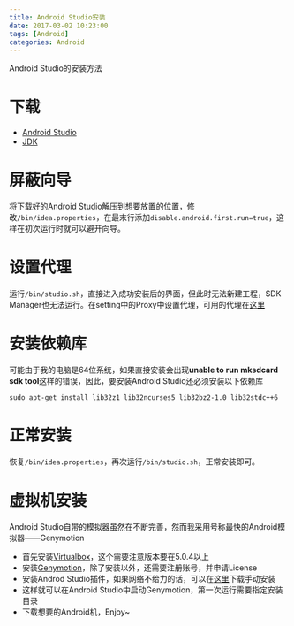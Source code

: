 ```yaml
---
title: Android Studio安装
date: 2017-03-02 10:23:00
tags: [Android]
categories: Android
---
```


Android Studio的安装方法
<!--more-->

# 下载

* [Android Studio](http://tools.android-studio.org/index.php)
* [JDK](http://www.oracle.com/technetwork/java/javase/downloads/index.html)

# 屏蔽向导

将下载好的Android Studio解压到想要放置的位置，修改`/bin/idea.properties`，在最末行添加`disable.android.first.run=true`，这样在初次运行时就可以避开向导。

# 设置代理

运行`/bin/studio.sh`，直接进入成功安装后的界面，但此时无法新建工程，SDK Manager也无法运行。在setting中的Proxy中设置代理，可用的代理在[这里](http://tools.android-studio.org/index.php/proxy)

# 安装依赖库

可能由于我的电脑是64位系统，如果直接安装会出现**unable to run mksdcard sdk tool**这样的错误，因此，要安装Android Studio还必须安装以下依赖库

`sudo apt-get install lib32z1 lib32ncurses5 lib32bz2-1.0 lib32stdc++6`

# 正常安装

恢复`/bin/idea.properties`，再次运行`/bin/studio.sh`，正常安装即可。

# 虚拟机安装

Android Studio自带的模拟器虽然在不断完善，然而我采用号称最快的Android模拟器——Genymotion
- 首先安装[Virtualbox](https://www.virtualbox.org/)，这个需要注意版本要在5.0.4以上
- 安装[Genymotion](https://www.genymotion.com/)，除了安装以外，还需要注册账号，并申请License
- 安装Androd Studio插件，如果网络不给力的话，可以在[这里](https://www.genymotion.com/plugins/)下载手动安装
- 这样就可以在Android Studio中启动Genymotion，第一次运行需要指定安装目录
- 下载想要的Android机，Enjoy~
